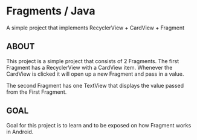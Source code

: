 # Fragments / Java

A simple project that implements RecyclerView + CardView + Fragment

## ABOUT

This project is a simple project that consists of 2 Fragments. 
The first Fragment has a RecyclerView with a CardView item.
Whenever the CardView is clicked it will open up a new Fragment and pass in a value.

The second Fragment has one TextView that displays the value passed from the First Fragment.

## GOAL   

Goal for this project is to learn and to be exposed on how Fragment works in Android.
